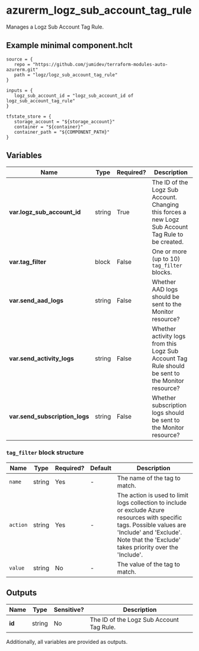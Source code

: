 # azurerm_logz_sub_account_tag_rule

Manages a Logz Sub Account Tag Rule.

## Example minimal component.hclt

```hcl
source = {
   repo = "https://github.com/jumidev/terraform-modules-auto-azurerm.git" 
   path = "logz/logz_sub_account_tag_rule" 
}

inputs = {
   logz_sub_account_id = "logz_sub_account_id of logz_sub_account_tag_rule" 
}

tfstate_store = {
   storage_account = "${storage_account}" 
   container = "${container}" 
   container_path = "${COMPONENT_PATH}" 
}

```

## Variables

| Name | Type | Required? |  Description |
| ---- | ---- | --------- |  ----------- |
| **var.logz_sub_account_id** | string | True | The ID of the Logz Sub Account. Changing this forces a new Logz Sub Account Tag Rule to be created. | 
| **var.tag_filter** | block | False | One or more (up to 10) `tag_filter` blocks. | 
| **var.send_aad_logs** | string | False | Whether AAD logs should be sent to the Monitor resource? | 
| **var.send_activity_logs** | string | False | Whether activity logs from this Logz Sub Account Tag Rule should be sent to the Monitor resource? | 
| **var.send_subscription_logs** | string | False | Whether subscription logs should be sent to the Monitor resource? | 

### `tag_filter` block structure

| Name | Type | Required? | Default | Description |
| ---- | ---- | --------- | ------- | ----------- |
| `name` | string | Yes | - | The name of the tag to match. |
| `action` | string | Yes | - | The action is used to limit logs collection to include or exclude Azure resources with specific tags. Possible values are 'Include' and 'Exclude'. Note that the 'Exclude' takes priority over the 'Include'. |
| `value` | string | No | - | The value of the tag to match. |



## Outputs

| Name | Type | Sensitive? | Description |
| ---- | ---- | --------- | --------- |
| **id** | string | No  | The ID of the Logz Sub Account Tag Rule. | 

Additionally, all variables are provided as outputs.
